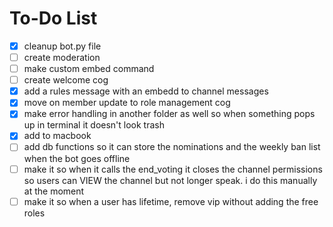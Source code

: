 # To-Do List

- [x] cleanup bot.py file
- [ ] create moderation
- [ ] make custom embed command
- [ ] create welcome cog
- [x] add a rules message with an embedd to channel messages
- [x] move on member update to role management cog
- [x] make error handling in another folder as well so when something pops up in terminal it doesn't look trash
- [x] add to macbook
- [ ] add db functions so it can store the nominations and the weekly ban list when the bot goes offline
- [ ] make it so when it calls the end_voting it closes the channel permissions so users can VIEW the channel but not longer speak. i do this manually at the moment
- [ ] make it so when a user has lifetime, remove vip without adding the free roles
